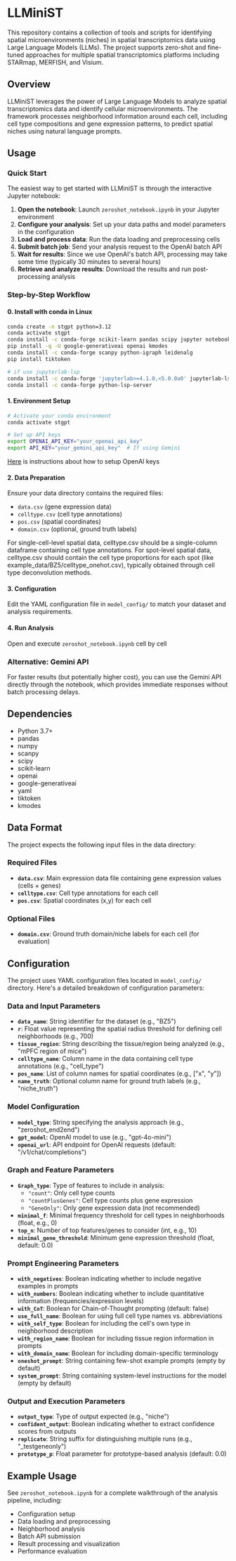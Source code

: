# LLMiniST

This repository contains a collection of tools and scripts for identifying spatial microenvironments (niches) in spatial transcriptomics data using Large Language Models (LLMs). The project supports zero-shot and fine-tuned approaches for multiple spatial transcriptomics platforms including STARmap, MERFISH, and Visium.

## Overview

LLMiniST leverages the power of Large Language Models to analyze spatial transcriptomics data and identify cellular microenvironments. The framework processes neighborhood information around each cell, including cell type compositions and gene expression patterns, to predict spatial niches using natural language prompts.

## Usage

### Quick Start

The easiest way to get started with LLMiniST is through the interactive Jupyter notebook:

1. **Open the notebook**: Launch `zeroshot_notebook.ipynb` in your Jupyter environment
2. **Configure your analysis**: Set up your data paths and model parameters in the configuration
3. **Load and process data**: Run the data loading and preprocessing cells
4. **Submit batch job**: Send your analysis request to the OpenAI batch API
5. **Wait for results**: Since we use OpenAI's batch API, processing may take some time (typically 30 minutes to several hours)
6. **Retrieve and analyze results**: Download the results and run post-processing analysis

### Step-by-Step Workflow

#### 0. Install with conda in Linux

```bash
conda create -n stgpt python=3.12
conda activate stgpt
conda install -c conda-forge scikit-learn pandas scipy jupyter notebook jupyterlab
pip install -q -U google-generativeai openai kmodes
conda install -c conda-forge scanpy python-igraph leidenalg
pip install tiktoken

# if use jupyterlab-lsp
conda install -c conda-forge 'jupyterlab>=4.1.0,<5.0.0a0' jupyterlab-lsp
conda install -c conda-forge python-lsp-server
```


#### 1. Environment Setup

```bash
# Activate your conda environment
conda activate stgpt

# Set up API keys
export OPENAI_API_KEY="your_openai_api_key"
export API_KEY="your_gemini_api_key"  # If using Gemini
```

[Here](https://platform.openai.com/docs/libraries?language=python) is instructions about how to setup OpenAI keys

#### 2. Data Preparation
Ensure your data directory contains the required files:
- `data.csv` (gene expression data)
- `celltype.csv` (cell type annotations)
- `pos.csv` (spatial coordinates)
- `domain.csv` (optional, ground truth labels)

For single-cell-level spatial data, celltype.csv should be a single-column dataframe containing cell type annotations.
For spot-level spatial data, celltype.csv should contain the cell type proportions for each spot (like example_data/BZ5/celltype_onehot.csv), typically obtained through cell type deconvolution methods.

#### 3. Configuration
Edit the YAML configuration file in `model_config/` to match your dataset and analysis requirements.

#### 4. Run Analysis
Open and execute `zeroshot_notebook.ipynb` cell by cell

### Alternative: Gemini API
For faster results (but potentially higher cost), you can use the Gemini API directly through the notebook, which provides immediate responses without batch processing delays.

## Dependencies

- Python 3.7+
- pandas
- numpy
- scanpy
- scipy
- scikit-learn
- openai
- google-generativeai
- yaml
- tiktoken
- kmodes


## Data Format

The project expects the following input files in the data directory:

### Required Files
- **`data.csv`**: Main expression data file containing gene expression values (cells × genes)
- **`celltype.csv`**: Cell type annotations for each cell
- **`pos.csv`**: Spatial coordinates (x,y) for each cell

### Optional Files
- **`domain.csv`**: Ground truth domain/niche labels for each cell (for evaluation)

## Configuration

The project uses YAML configuration files located in `model_config/` directory. Here's a detailed breakdown of configuration parameters:

### Data and Input Parameters
- **`data_name`**: String identifier for the dataset (e.g., "BZ5")
- **`r`**: Float value representing the spatial radius threshold for defining cell neighborhoods (e.g., 700)
- **`tissue_region`**: String describing the tissue/region being analyzed (e.g., "mPFC region of mice")
- **`celltype_name`**: Column name in the data containing cell type annotations (e.g., "cell_type")
- **`pos_name`**: List of column names for spatial coordinates (e.g., ["x", "y"])
- **`name_truth`**: Optional column name for ground truth labels (e.g., "niche_truth")

### Model Configuration
- **`model_type`**: String specifying the analysis approach (e.g., "zeroshot_end2end")
- **`gpt_model`**: OpenAI model to use (e.g., "gpt-4o-mini")
- **`openai_url`**: API endpoint for OpenAI requests (default: "/v1/chat/completions")

### Graph and Feature Parameters
- **`Graph_type`**: Type of features to include in analysis:
  - `"count"`: Only cell type counts
  - `"countPlusGenes"`: Cell type counts plus gene expression
  - `"GeneOnly"`: Only gene expression data (not recommended)
- **`minimal_f`**: Minimal frequency threshold for cell types in neighborhoods (float, e.g., 0)
- **`top_n`**: Number of top features/genes to consider (int, e.g., 10)
- **`minimal_gene_threshold`**: Minimum gene expression threshold (float, default: 0.0)

### Prompt Engineering Parameters
- **`with_negatives`**: Boolean indicating whether to include negative examples in prompts
- **`with_numbers`**: Boolean indicating whether to include quantitative information (frequencies/expression levels)
- **`with_CoT`**: Boolean for Chain-of-Thought prompting (default: false)
- **`use_full_name`**: Boolean for using full cell type names vs. abbreviations
- **`with_self_type`**: Boolean for including the cell's own type in neighborhood description
- **`with_region_name`**: Boolean for including tissue region information in prompts
- **`with_domain_name`**: Boolean for including domain-specific terminology
- **`oneshot_prompt`**: String containing few-shot example prompts (empty by default)
- **`system_prompt`**: String containing system-level instructions for the model (empty by default)

### Output and Execution Parameters
- **`output_type`**: Type of output expected (e.g., "niche")
- **`confident_output`**: Boolean indicating whether to extract confidence scores from outputs
- **`replicate`**: String suffix for distinguishing multiple runs (e.g., "_testgeneonly")
- **`prototype_p`**: Float parameter for prototype-based analysis (default: 0.0)




## Example Usage

See `zeroshot_notebook.ipynb` for a complete walkthrough of the analysis pipeline, including:
- Configuration setup
- Data loading and preprocessing
- Neighborhood analysis
- Batch API submission
- Result processing and visualization
- Performance evaluation

